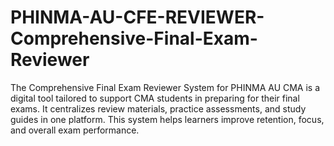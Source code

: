 # PHINMA-AU-CFE-REVIEWER-Comprehensive-Final-Exam-Reviewer
The Comprehensive Final Exam Reviewer System for PHINMA AU CMA is a digital tool tailored to support CMA students in preparing for their final exams. It centralizes review materials, practice assessments, and study guides in one platform. This system helps learners improve retention, focus, and overall exam performance.
